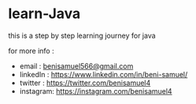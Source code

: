 # learn-Java
this is a step by step learning journey for java



for more info :

  * email : benisamuel566@gmail.com
  * linkedIn : https://www.linkedin.com/in/beni-samuel/
  * twitter : https://twitter.com/benisamuel4
  * instagram: https://instagram.com/benisamuel4 
